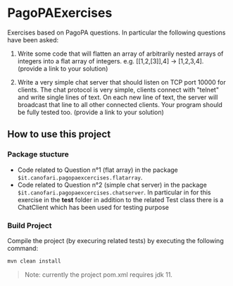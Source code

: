 # PagoPAExercises

Exercises based on PagoPA questions. In particular the following questions have been asked:

1. Write some code that will flatten an array of arbitrarily nested arrays of integers into a flat array of integers. e.g. [[1,2,[3]],4] -> [1,2,3,4]. (provide a link to your solution)

2. Write a very simple chat server that should listen on TCP port 10000 for clients. The chat protocol is very simple, clients connect with "telnet" and write single lines of text. On each new line of text, the server will broadcast that line to all other connected clients. Your program should be fully tested too. (provide a link to your solution)


## How to use this project
### Package stucture
- Code related to Question n°1 (flat array) in the package `$it.canofari.pagopaexcercises.flatarray`.
- Code related to Question n°2 (simple chat server) in the package `$it.canofari.pagopaexcercises.chatserver`. In particular in for this exercise in the **test** folder in addition to the related Test class there is a ChatClient which has been used for testing purpose

### Build Project
Compile the project (by execuring related tests) by executing the following command:

```sh
mvn clean install
```
> Note: currently the project pom.xml requires jdk 11.